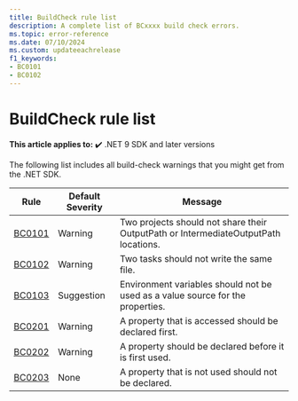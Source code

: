 ```yaml
---
title: BuildCheck rule list
description: A complete list of BCxxxx build check errors.
ms.topic: error-reference
ms.date: 07/10/2024
ms.custom: updateeachrelease
f1_keywords:
- BC0101
- BC0102
---
```

# BuildCheck rule list

**This article applies to:** ✔️ .NET 9 SDK and later versions

The following list includes all build-check warnings that you might get from the .NET SDK.

| Rule                |  Default Severity | Message                                                                             |
|---------------------|-------------------|-------------------------------------------------------------------------------------|
| [BC0101](bc0101.md) | Warning | Two projects should not share their OutputPath or IntermediateOutputPath locations. |
| [BC0102](bc0102.md) | Warning | Two tasks should not write the same file. |
| [BC0103](https://github.com/dotnet/msbuild/blob/main/documentation/specs/BuildCheck/Codes.md#bc0103---used-environment-variable) | Suggestion | Environment variables should not be used as a value source for the properties. |
| [BC0201](https://github.com/dotnet/msbuild/blob/main/documentation/specs/BuildCheck/Codes.md#bc0201---usage-of-undefined-property) | Warning | A property that is accessed should be declared first. |
| [BC0202](https://github.com/dotnet/msbuild/blob/main/documentation/specs/BuildCheck/Codes.md#bc0202---property-first-declared-after-it-was-used) | Warning | A property should be declared before it is first used. |
| [BC0203](https://github.com/dotnet/msbuild/blob/main/documentation/specs/BuildCheck/Codes.md#bc0203----property-declared-but-never-used) | None | A property that is not used should not be declared. |
